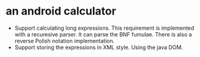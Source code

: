 # an android calculator
- Support calculating long expressions. This requirement is implemented with a recuresive parser. It can parse the BNF fumulae. There is also a reverse Polish notation implementation.
- Support storing the expressions in XML style. Using the java DOM.
